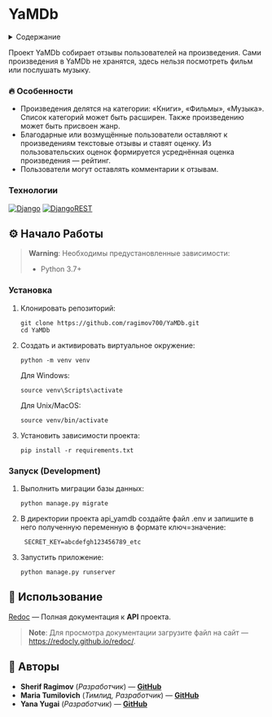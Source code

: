# YaMDb

<details>
  <summary>Содержание</summary>
  <ul>
    <li>
      <a href="#описание">Описание</a>
      <ul>
        <li><a href="#-особенности">Особенности</a></li>
        <li><a href="#технологии">Технологии</a></li>
      </ul>
    </li>
    <li>
      <a href="#-начало-работы">Начало работы</a>
      <ul>
          <li><a href="#установка">Установка</a></li>
          <li><a href="#запуск-development">Запуск (Development)</a></li>
      </ul>
    </li>
    <li><a href="#-использование">Использование</a></li>
    <li><a href="#-авторы">Авторы</a></li>
  </ul>
</details>

Проект YaMDb собирает отзывы пользователей на произведения. Сами произведения в YaMDb не хранятся, здесь нельзя посмотреть фильм или послушать музыку.

<a name="описание"></a>

### 🔥 Особенности

- Произведения делятся на категории: «Книги», «Фильмы», «Музыка».
Список категорий может быть расширен. Также произведению может быть присвоен жанр.
- Благодарные или возмущённые пользователи оставляют к произведениям текстовые отзывы и ставят оценку.
Из пользовательских оценок формируется усреднённая оценка произведения — рейтинг.
- Пользователи могут оставлять комментарии к отзывам.

### Технологии

[![Django][Django-badge]][Django-url]
[![DjangoREST][DjangoREST-badge]][DjangoREST-badge]

## ⚙ Начало Работы

> **Warning**:
> Необходимы предустановленные зависимости:
> - Python 3.7+

### Установка

1. Клонировать репозиторий:

    ```shell
    git clone https://github.com/ragimov700/YaMDb.git
    cd YaMDb
    ```
    
2. Создать и активировать виртуальное окружение:

    ```shell
    python -m venv venv
    ```
    Для Windows:

    ```shell
    source venv\Scripts\activate
    ```

    Для Unix/MacOS:

    ```shell
    source venv/bin/activate
    ```

3. Установить зависимости проекта:

    ```shell
    pip install -r requirements.txt
    ```
    
### Запуск (Development)

1. Выполнить миграции базы данных:

    ```shell
    python manage.py migrate
    ```
2. В директории проекта api_yamdb создайте файл .env и запишите в него полученную переменную в формате ключ=значение:
   ```shell
    SECRET_KEY=abcdefgh123456789_etc
    ```
    
3. Запустить приложение:

    ```shell
    python manage.py runserver
    ```

## 👀 Использование

[Redoc](https://github.com/ragimov700/api_yamdb/blob/master/api_yamdb/static/redoc.yaml) — Полная документация к **API** проекта.

> **Note**:
> Для просмотра документации загрузите файл на сайт — https://redocly.github.io/redoc/.

## 🧾 Авторы

- **Sherif Ragimov** (*Разработчик*) — **[GitHub](https://github.com/ragimov700)**
- **Maria Tumilovich** (*Тимлид, Разработчик*) — **[GitHub](https://github.com/khamaran)**
- **Yana Yugai** (*Разработчик*) — **[GitHub](https://github.com/YanaYugai)**

<!-- MARKDOWN LINKS & BADGES -->

[Django-url]: https://www.djangoproject.com/

[Django-badge]: https://img.shields.io/badge/django-%23092E20.svg?style=for-the-badge&logo=django&logoColor=white

[DjangoREST-url]: https://www.django-rest-framework.org/

[DjangoREST-badge]: https://img.shields.io/badge/DJANGO-REST-ff1709?style=for-the-badge&logo=django&logoColor=white&color=ff1709&labelColor=gray
